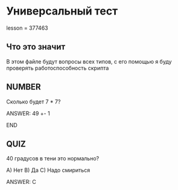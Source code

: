 # Универсальный тест

lesson = 377463

## Что это значит

В этом файле будут вопросы всех типов,
с его помощью я буду проверять
работоспособность скрипта

## NUMBER 

Сколько будет 7 * 7?

ANSWER: 49 +- 1

END

## QUIZ

40 градусов в тени это нормально?

A) Нет
B) Да
C) Надо смириться

ANSWER: C
